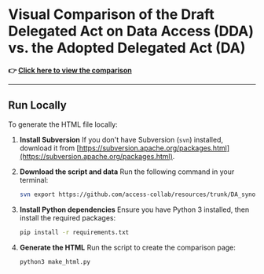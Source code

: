 # Visual Comparison of the Draft Delegated Act on Data Access (DDA) vs. the Adopted Delegated Act (DA)

**👉 [Click here to view the comparison](https://dsa40collaboratory.eu/wp-content/uploads/2025/07/compare_DDA_DA.html)**

---

## Run Locally

To generate the HTML file locally:

1. **Install Subversion**
   If you don't have Subversion (`svn`) installed, download it from [https://subversion.apache.org/packages.html](https://subversion.apache.org/packages.html).

2. **Download the script and data**
   Run the following command in your terminal:

   ```bash
   svn export https://github.com/access-collab/resources/trunk/DA_synopsis
   ```
   
3. **Install Python dependencies**
    Ensure you have Python 3 installed, then install the required packages:
    
    ```bash
   pip install -r requirements.txt
   ```
   
4. **Generate the HTML**
    Run the script to create the comparison page:
     
    ```bash
   python3 make_html.py
   ```
